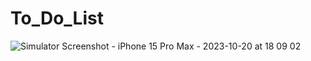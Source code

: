 # To_Do_List
![Simulator Screenshot - iPhone 15 Pro Max - 2023-10-20 at 18 09 02](https://github.com/AnnIErsh/To_Do_List/assets/45208515/1b6bce8a-12fe-4e36-a2bf-48b317f34eaa)

